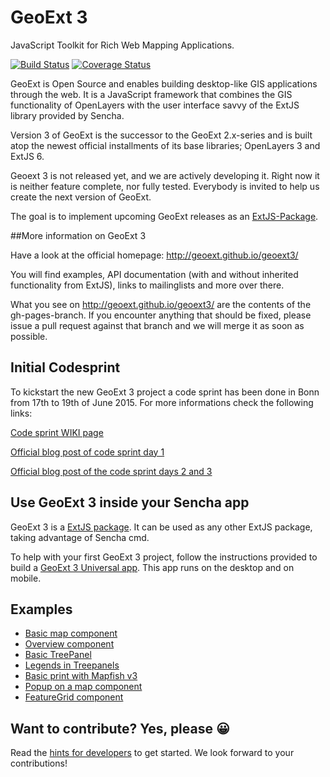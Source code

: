 # GeoExt 3

JavaScript Toolkit for Rich Web Mapping Applications.

[![Build Status](https://travis-ci.org/geoext/geoext3.svg?branch=master)](https://travis-ci.org/geoext/geoext3) [![Coverage Status](https://coveralls.io/repos/geoext/geoext3/badge.svg?branch=master&service=github)](https://coveralls.io/github/geoext/geoext3?branch=master)

GeoExt is Open Source and enables building desktop-like GIS applications through the web. It is a JavaScript framework that combines the GIS functionality of OpenLayers with the user interface savvy of the ExtJS library provided by Sencha.

Version 3 of GeoExt is the successor to the GeoExt 2.x-series and is built atop the newest official installments of its base libraries; OpenLayers 3 and ExtJS 6.

Geoext 3 is not released yet, and we are actively developing it. Right now it is neither feature complete, nor fully tested. Everybody is invited to help us create the next version of GeoExt. 

The goal is to implement upcoming GeoExt releases as an 
[ExtJS-Package](http://docs.sencha.com/cmd/5.x/cmd_packages/cmd_packages.html).

##More information on GeoExt 3

Have a look at the official homepage: http://geoext.github.io/geoext3/

You will find examples, API documentation (with and without inherited functionality from ExtJS), links to mailinglists and more over there.

What you see on http://geoext.github.io/geoext3/ are the contents of the gh-pages-branch. If you encounter anything that should be fixed, please issue a pull request against that branch and we will merge it as soon as possible.

## Initial Codesprint

To kickstart the new GeoExt 3 project a code sprint has been done in Bonn from 17th to 19th of June 2015.
For more informations check the following links:

[Code sprint WIKI page](https://github.com/geoext/geoext3/wiki/GeoExt-3-Codesprint)

[Official blog post of code sprint day 1](http://geoext.blogspot.de/2015/06/geoext-is-getting-3.html)

[Official blog post of the code sprint days 2 and 3](http://geoext.blogspot.de/2015/06/geoext-3-codesprint-day-2-and-3.html)

## Use GeoExt 3 inside your Sencha app

GeoExt 3 is a [ExtJS package](http://docs.sencha.com/cmd/6.x/cmd_packages/cmd_packages.html). It can be used as any other ExtJS package, taking advantage of Sencha cmd.

To help with your first GeoExt 3 project, follow the instructions provided to build a [GeoExt 3 Universal app](universal-app.md). This app runs on the desktop and on mobile.

## Examples

* [Basic map component](http://rawgit.com/geoext/geoext3/master/examples/component/map.html)
* [Overview component](http://rawgit.com/geoext/geoext3/master/examples/component/overviewMap.html)
* [Basic TreePanel](http://rawgit.com/geoext/geoext3/master/examples/tree/panel.html)
* [Legends in Treepanels](http://rawgit.com/geoext/geoext3/master/examples/tree/tree-legend-simple.html)
* [Basic print with Mapfish v3](http://rawgit.com/geoext/geoext3/master/examples/print/basic-mapfish.html)
* [Popup on a map component](http://rawgit.com/geoext/geoext3/master/examples/popup/gx-popup.html)
* [FeatureGrid component](http://rawgit.com/geoext/geoext3/master/examples/features/grid.html)


## Want to contribute? Yes, please 😀

Read the [hints for developers](development.md) to get started. We look forward
to your contributions!

